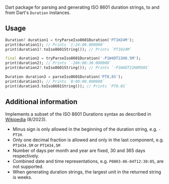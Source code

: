 Dart package for parsing and generating ISO 8601 duration strings, to and from Dart's `Duration` instances.

## Usage

```dart
Duration? duration1 = tryParseIso8601Duration('PT1H24M');
print(duration1); // Prints `1:24:00.000000`
print(duration1?.toIso8601String()); // Prints `PT1H24M`

final duration2 = tryParseIso8601Duration('-P1W4DT22H8.5M');
print(duration2); // Prints `-286:08:30.000000`
print(duration2?.toIso8601String()); // Prints `-P1W4DT22H8M30S`

Duration duration3 = parseIso8601Duration('PT0,8S');
print(duration3); // Prints `0:00:00.800000`
print(duration3.toIso8601String()); // Prints `PT0.8S`
```

## Additional information

Implements a subset of the ISO 8601 Durations syntax as described in [Wikipedia](https://en.wikipedia.org/wiki/ISO_8601#Durations) (8/2023).
- Minus sign is only allowed in the beginning of the duration string, e.g. `-PT1H`.
- Only one decimal fraction is allowed and only in the last component, e.g. `PT1H34.5M` or `PT1H34,5M`
- Number of days per month and year are fixed, 30 and 365 days respectively.
- Combined date and time representations, e.g. `P0003-06-04T12:30:05`, are not supported.
- When generating duration strings, the largest unit in the returned string is weeks.
